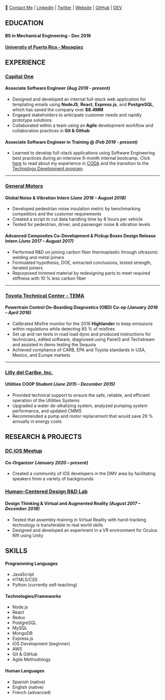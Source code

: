
  📱 
 [Contact Me](mailto:leiracodes@gmail.com) | [LinkedIn](https://www.linkedin.com/in/leirasanchez/) | [Twitter](https://twitter.com/MechEngSanchez) | [Website](http://leirasanchez.com) | [GitHub](https://github.com/leira-sanchez/) | [DEV](https://dev.to/leirasanchez)

## EDUCATION
#### BS in Mechanical Engineering - Dec 2018
#### [University of Puerto Rico - Mayagüez](http://uprm.edu)

## EXPERIENCE

### [Capital One](http://capitalone.com)
#### Associate Software Engineer _(Aug 2019 - present)_

- Designed and developed an internal full-stack web application for templating emails using **NodeJS**, **React**, **Express.js**, and **PostgreSQL**, which has saved the company over **$8.4MM**
- Engaged stakeholders to anticipate customer needs and rapidly prototype solutions
- Collaborated within a team using an **Agile** development workflow and collaboration practices in **Git & Github**


#### Associate Software Engineer in Training @ _(Feb 2019 - present)_

- Learned to develop full-stack applications using Software Engineering best practices during an intensive 6-month internal bootcamp. Click [here](https://www.capitalone.com/tech/culture/my-journey-through-capital-one-developer-academy/) to read about my experience in [CODA](https://campus.capitalone.com/coda-program/) and the transition to the [Technology Development program](https://campus.capitalone.com/technology-program). 

______
### [General Motors](https://www.gm.com/)
#### Global Noise & Vibration Intern  _(June 2018 – August 2018)_

- Developed pedestrian noise insulation metric by benchmarking competitors and the customer requirements 
- Created a script to cut data handling time by 8 hours per vehicle
- Tested for pedestrian, driver, and passenger noise & vibration levels

#### Advanced Composites Co-Development & Pickup Boxes Design Release Intern _(June 2017 – August 2017)_
- Performed R&D on joining carbon fiber thermoplastic through ultrasonic welding and metal joiners
- Formulated hypothesis, DOE, extracted conclusions, tested strength, iterated joiners
- Repurposed trimmed material by redesigning parts to meet required stiffness with 10 % less carbon fiber

_____
### [Toyota Technical Center - TEMA](https://pressroom.toyota.com/toyota-motor-engineering-manufacturing-north-america-inc-tema-fact-sheet/)
#### Powertrain Control On-Boarding Diagnostics (OBD) Co-op _(January 2016 – April 2016)_ 
- Calibrated Misfire monitor for the 2016 **Highlander** to keep emissions within regulations while detecting 85 % of misfires
- Set up and ran tests in road load dyno and produced instructions for technicians, edited software, diagnosed using
Panel3 and Techstream and assisted in demo testing the Sequoia
- Achieved compliance of CARB, EPA and Toyota standards in USA, Mexico, and Europe markets

______
### [Lilly del Caribe, Inc.](https://www.lilly.com/)
#### Utilities COOP Student _(June 2015 – December 2015)_
- Provided technical support to ensure the safe, reliable, and efficient operation of the Utilities Systems 
- Upgraded a water de-alkalizing system, analyzed pumping system performance, and updated CMMS
- Recommended a pump and motor replacement that would save 29 % annually in energy costs

## RESEARCH & PROJECTS
### [DC iOS Meetup](https://devcommunity.org/#/)
#### Co-Organizer _(January 2020 – present)_
- Created a community of iOS developers in the DMV area by facilitating speakers from a variety of backgrounds

### [Human-Centered Design R&D Lab](http://academic.uprm.edu/jose.lugo2/projects.html)
#### Design Thinking & Virtual and Augmented Reality _(August 2017 – December 2018)_
- Tested that assembly-training in Virtual Reality with hand-tracking technology is transferable to real world skills
- Designed and developed an experiment in a VR environment for Oculus Rift using Unity



## SKILLS
#### Programming Languages
 - JavaScript 
 - HTML5/CSS 
 - Python (currently self-teaching)

#### Technologies/Frameworks
- Node.js
- React
- Redux
- PostgreSQL
- MySQL
- MongoDB
- Express.js
- iOS Development (beginner)
- AWS
- Git & GitHub
- Agile Methodology

#### Human Languages 
- Spanish (native)
- English (native)
- French (advanced)

